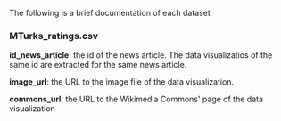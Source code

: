 The following is a brief documentation of each dataset

### MTurks_ratings.csv
**id_news_article**: the id of the news article. The data visualizatios of the same id are extracted for the same news article. 

**image_url**: the URL to the image file of the data visualization.

**commons_url**: the URL to the Wikimedia Commons' page of the data visualization


